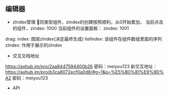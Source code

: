 ## 编辑器

+ zIndex管理
同类型组件，zindex的创建按照顺利，从0开始累加，
当前点击的组件，zindex: 1000
当前组件的设置面板： zindex: 1001

drag: index: 图层zIndex(决定最终生成)
listIndex: 该组件在组件数组里面的序列
zIndex: 作用于展示的zIndex

+ 交互文档地址

https://axhub.im/pro/2aa8447594400b26  密码：meiyou123
新交互地址：
https://axhub.im/pro/b3ca8072ecf0a0d8/#g=1&p=%E5%B0%81%E9%9D%A2  密码：meiyou123


+ API
